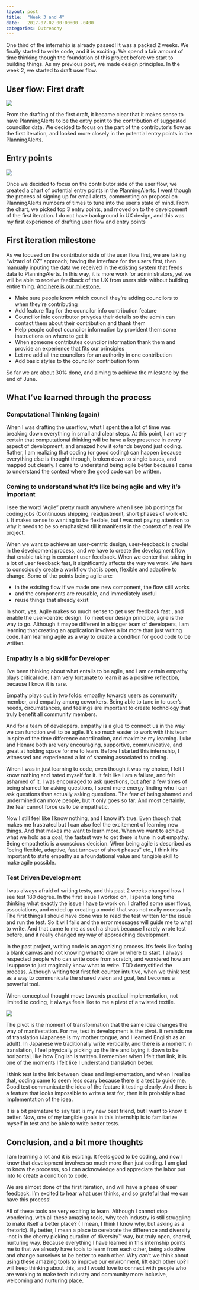 ```yaml
---
layout: post
title:  "Week 3 and 4"
date:   2017-07-02 00:00:00 -0400
categories: Outreachy
---
```

<p>One third of the internship is already passed! It was a packed 2 weeks. We finally started to write code, and it is exciting. We spend a fair amount of time thinking though the foundation of this project before we start to building things. As my previous post, we made design principles. In the week 2, we started to draft user flow.</p>

<h2>User flow: First draft</h2>
<img src="/img/user_flow.png">
<p>From the drafting of the first draft, it became clear that it makes sense to have PlanningAlerts to be the entry point to the contribution of suggested councillor data.  We decided to focus on the part of the contributor’s flow as the first iteration, and looked more closely in the potential entry points in the PlanningAlerts.</p>

<h2>Entry points</h2>
<img src="/img/entry_points_chart2.png">
<p>Once we decided to focus on the contributor side of the user flow, we created a chart of potential entry points in the PlanningAlerts.  I went though the process of signing up for email alerts, commenting on proposal on PlanningAlerts numbers of times to tune into the user’s state of mind. From the chart, we picked top 3 entry points, and moved on to the development of the first iteration. I do not have background in UX design, and this was my first experience of drafting user flow and entry points</p>

<h2>First iteration milestone</h2>

<p>As we focused on the contributor side of the user flow first, we are taking “wizard of OZ” approach; having the interface for the users first, then manually inputing the data we received in the existing system that feeds data to PlanningAlerts. In this way, it is more work for administrators, yet we will be able to receive feedback of the UX from users side without building entire thing.
<a href="https://github.com/openaustralia/planningalerts/milestone/7">And here is our milestone.</a> </p>
<ul>
  <li>Make sure people know which council they’re adding councilors to when they’re contributing</li>
  <li>Add feature flag for the councilor info contribution feature</li>
  <li>Councillor info contributor privydes their details so the admin can contact them about their contribution and thank them</li>
  <li>Help people collect councilor information by provident them some instructions on where to get it</li>
  <li>When someone contributes councilor information thank them and provide an experience that fits our principles</li>
  <li>Let me add all the councilors for an authority in one contribution</li>
  <li>Add basic styles to the councilor contribution form</li>
</ul>

<p>So far we are about 30% done, and aiming to achieve the milestone by the end of June.</p>

<h2>What I’ve learned through the process</h2>

<h3>Computational Thinking (again)</h3>

<p>When I was drafting the userflow, what I spent the a lot of time was breaking down everything in small and clear steps. At this point, I am very certain that computational thinking will be have a key presence in every aspect of development, and amazed how it extends beyond just coding.  Rather, I am realizing that coding (or good coding) can happen because everything else is thought through, broken down to single issues, and mapped out clearly. I came to understand being agile better because I came to understand the context where the good code can be written.</p>

<h3>Coming to understand what it’s like being agile and why it’s important</h3>

<p>I see the word “Agile” pretty much anywhere when I see job postings for coding jobs (Continuous shipping, readjustment, short phases of work etc. ). It makes sense to wanting to be flexible, but I was not paying attention to why it needs to be so emphasized till it manifests in the context of a real life project.</p>
<p>When we want to achieve an user-centric design, user-feedback is crucial in the development process, and we have to create the development flow that enable taking in constant user feedback. When we center that taking in a lot of user feedback fast, it significantly affects the way we work. We have to consciously create a workflow that is open, flexible and adaptive to change.  Some of the points being agile are:</p>
<ul>
  <li>in the existing flow if we made one new component, the flow still works</li>
  <li>and the components are reusable, and immediately useful</li>
  <li>reuse things that already exist</li>
</ul>

<p>In short, yes, Agile makes so much sense to get user feedback fast , and enable the user-centric design. To meet our design principle, agile is the way to go. Although it maybe different in a bigger team of developers, I am learning that creating an application involves a lot more than just writing code. I am learning agile as a way to create a condition for good code to be written.</p>

<h3>Empathy is a big skill for Developer</h3>
<p>I’ve been thinking about what entails to be agile, and I am certain empathy plays critical role. I am very fortunate to learn it as a positive reflection, because I know it is rare.</p>
<p>Empathy plays out in two folds: empathy towards users as community member, and empathy among coworkers. Being able to tune in to user’s needs, circumstances, and feelings are important to create technology that truly benefit all community members.</p>
<p>And for a team of developers, empathy is a glue to connect us in the way we can function well to be agile. It’s so much easier to work with this team in spite of the time difference coordination, and maximize my learning. Luke and Henare both are very encouraging, supportive, communicative, and great at holding space for me to learn. Before I started this internship, I witnessed and experienced a lot of shaming associated to coding.</p>
<p>When I was in just learning to code, even though it was my choice,  I felt I know nothing and hated myself for it. It felt like I am a failure, and felt ashamed of it. I was encouraged to ask questions, but after a few times of being shamed for asking questions, I spent more energy finding who I can ask questions than actually asking questions. The fear of being shamed and undermined can move people, but it only goes so far. And most certainly, the fear cannot force us to be empathetic.</p>
<p>Now I still feel like I know nothing, and I know it’s true. Even though that makes me frustrated but I can also feel the excitement of learning new things. And that makes me want to learn more. When we want to achieve what we hold as a goal, the fastest way to get there is tune in out empathy.  Being empathetic is a conscious decision. When being agile is described as “being flexible, adaptive, fast turnover of short phases” etc.,  I think it’s important to state empathy as a foundational value and tangible skill to make agile possible.</p>

<h3>Test Driven Development</h3>

<p>I was always afraid of writing tests, and this past 2 weeks changed how I see test 180 degree.
In the first issue I worked on, I spent a long time thinking what exactly the issue I have to work on. I drafted some user flows, associations, and ended up creating a model that was not really necessarily.  The first things I should have done was to read the test written for the issue and run the test. So it will fails and the error messages will guide me to what to write. And that came to me as such a shock because I rarely wrote test before, and it really changed my way of approaching development.</p>
<p>In the past project, writing code is an agonizing process. It’s feels like facing a blank canvas and not knowing what to draw or where to start. I always respected people who can write code from scratch, and wondered how am I suppose to just magically know what to write. TDD demystified the process. Although writing test first felt counter intuitive, when we think test as a way to communicate the shared vision and goal, test becomes a powerful tool.</p>  

<p>When conceptual thought move towards practical implementation, not limited to coding, it always feels like to me a pivot of a twisted textile.</p>
<img src="{{ site.baseurl }}/img/time.png">
<p>The pivot is the moment of transformation that the same idea changes the way of manifestation. For me, test in development is the pivot. It reminds me of translation (Japanese is my mother tongue, and I learned English as an adult). In Japanese we traditionally write vertically, and there is a moment in translation, I feel physically picking up the line and laying it down to be horizontal, like how English is written.
I remember when I felt that link, it is one of the moments I felt like I understand translation better.</p>
<p>I think test is the link between ideas and implementation, and when I realize that, coding came to seem less scary because there is a test to guide me. Good test communicate the idea of the feature it testing clearly. And there is a feature that looks impossible to write a test for, then it is probably a bad implementation of the idea.</p>
<p>It is a bit premature to say test is my new best friend, but I want to know it better. Now, one of my tangible goals in this internship is to familiarize myself in test and be able to write better tests.</p>

<h2>Conclusion, and a bit more thoughts</h2>

<p>I am learning a lot and it is exciting. It feels good to be coding, and now I know that development involves so much more than just coding. I am glad to know the processs, so I can acknowledge and appreciate the labor put into to create a condition to code.</p>
<p>We are almost done of the first iteration, and will have a phase of user feedback. I’m excited to hear what user thinks, and so grateful that we can have this process!</p>
<p>All of these tools are very exciting to learn. Although I cannot stop wondering, with all these amazing tools, why tech industry is still struggling to make itself a better place? ( I mean, I think I know why, but asking as a rhetoric). By better, I mean a place to cerebrate the difference and diversity -not in the cherry picking curation of diversity™  way, but truly open, shared, nurturing way. Because everything I have learned in this internship points me to that we already have tools to learn from each other, being adoptive and change ourselves to be better to each other. Why can’t we think about using these amazing tools to improve our environment, lift each other up? I will keep thinking about this, and I would love to connect with people who are working to make tech industry and community more inclusive, welcoming and nurturing place. </p>
